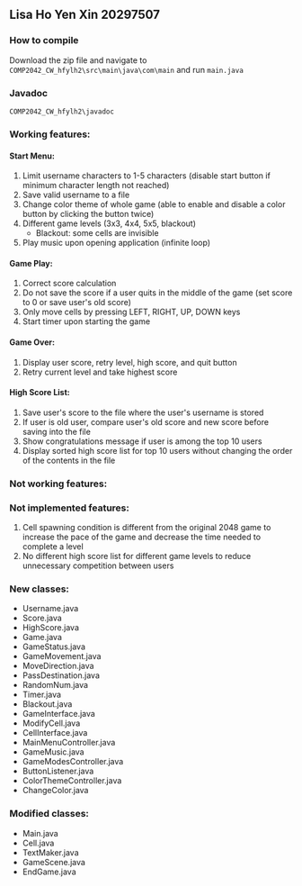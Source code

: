 ## Lisa Ho Yen Xin 20297507  

### How to compile
Download the zip file and navigate to <code>COMP2042_CW_hfylh2\src\main\java\com\main</code> and run <code>main.java</code>

### Javadoc
<code>COMP2042_CW_hfylh2\javadoc</code>

### Working features:
#### Start Menu:
1. Limit username characters to 1-5 characters (disable start button if minimum character length not reached)
2. Save valid username to a file
3. Change color theme of whole game (able to enable and disable a color button by clicking the button twice)
4. Different game levels (3x3, 4x4, 5x5, blackout)  
    - Blackout: some cells are invisible
5. Play music upon opening application (infinite loop)

#### Game Play:
1. Correct score calculation
2. Do not save the score if a user quits in the middle of the game (set score to 0 or save user's old score)
3. Only move cells by pressing LEFT, RIGHT, UP, DOWN keys
4. Start timer upon starting the game

#### Game Over: 
1. Display user score, retry level, high score, and quit button
2. Retry current level and take highest score

#### High Score List:
1. Save user's score to the file where the user's username is stored
2. If user is old user, compare user's old score and new score before saving into the file
3. Show congratulations message if user is among the top 10 users
4. Display sorted high score list for top 10 users without changing the order of the contents in the file

### Not working features: 

### Not implemented features: 
1. Cell spawning condition is different from the original 2048 game to increase the pace of the game and decrease the time needed to complete a level
2. No different high score list for different game levels to reduce unnecessary competition between users

### New classes: 
- Username.java
- Score.java
- HighScore.java
- Game.java
- GameStatus.java
- GameMovement.java
- MoveDirection.java
- PassDestination.java
- RandomNum.java
- Timer.java
- Blackout.java
- GameInterface.java
- ModifyCell.java
- CellInterface.java
- MainMenuController.java
- GameMusic.java
- GameModesController.java
- ButtonListener.java
- ColorThemeController.java
- ChangeColor.java
  
### Modified classes:
- Main.java
- Cell.java
- TextMaker.java
- GameScene.java
- EndGame.java  
